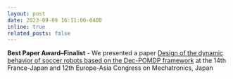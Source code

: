 ```yaml
---
layout: post
date: 2023-09-09 16:11:00-0400
inline: true
related_posts: false
---
```


**Best Paper Award–Finalist** - We presented a paper [Design of the dynamic behavior of soccer robots based on the Dec-POMDP framework](https://mecatro-aism2023.firebaseapp.com/index.html) at the 14th France-Japan and 12th Europe-Asia Congress on Mechatronics, Japan